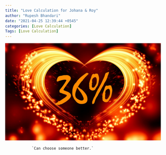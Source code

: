```yaml
---
title: "Love Calculation for Johana & Roy"
author: "Rupesh Bhandari"
date: "2021-04-25 12:39:44 +0545"
categories: [Love Calculation]
Tags: [Love Calculation]
---
```


![Match Picture](/assets/img/lovecal/Johana-Roy.jpg)

                `Can choose someone better.`
    